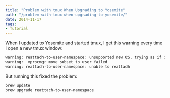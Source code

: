 ```yaml
---
title: "Problem with tmux When Upgrading to Yosemite"
path: "/problem-with-tmux-when-upgrading-to-yosemite/"
date: 2014-11-17
tags:
- Tutorial
---
```


When I updated to Yosemite and started tmux, I get this warning every time I open a new tmux window:

```bash
warning: reattach-to-user-namespace: unsupported new OS, trying as if it were 10.6-10.9
warning: _vprocmgr_move_subset_to_user failed
warning: reattach-to-user-namespace: unable to reattach
```

But running this fixed the problem:

```bash
brew update
brew upgrade reattach-to-user-namespace
```
